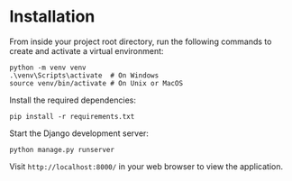 # Installation

From inside your project root directory, run the following commands to create and activate a virtual environment:

    python -m venv venv
    .\venv\Scripts\activate  # On Windows
    source venv/bin/activate # On Unix or MacOS

Install the required dependencies:

    pip install -r requirements.txt

Start the Django development server:

    python manage.py runserver

Visit `http://localhost:8000/` in your web browser to view the application.

